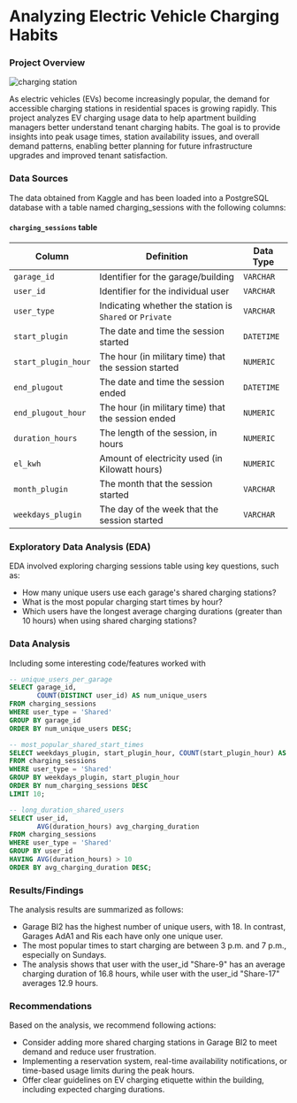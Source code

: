 # Analyzing Electric Vehicle Charging Habits

### Project Overview

![charging station](https://github.com/user-attachments/assets/c45df249-0903-4ffc-9056-7918fb4de0fd)

As electric vehicles (EVs) become increasingly popular, the demand for accessible charging stations in residential spaces is growing rapidly. This project analyzes EV charging usage data to help apartment building managers better understand tenant charging habits. The goal is to provide insights into peak usage times, station availability issues, and overall demand patterns, enabling better planning for future infrastructure upgrades and improved tenant satisfaction.

### Data Sources

The data obtained from Kaggle and has been loaded into a PostgreSQL database with a table named charging_sessions with the following columns:

<h4><code>charging_sessions</code> table</h4>

<table>
  <thead>
    <tr>
      <th>Column</th>
      <th>Definition</th>
      <th>Data Type</th>
    </tr>
  </thead>
  <tbody>
    <tr>
      <td><code>garage_id</code></td>
      <td>Identifier for the garage/building</td>
      <td><code>VARCHAR</code></td>
    </tr>
    <tr>
      <td><code>user_id</code></td>
      <td>Identifier for the individual user</td>
      <td><code>VARCHAR</code></td>
    </tr>
    <tr>
      <td><code>user_type</code></td>
      <td>Indicating whether the station is <code>Shared</code> or <code>Private</code></td>
      <td><code>VARCHAR</code></td>
    </tr>
    <tr>
      <td><code>start_plugin</code></td>
      <td>The date and time the session started</td>
      <td><code>DATETIME</code></td>
    </tr>
    <tr>
      <td><code>start_plugin_hour</code></td>
      <td>The hour (in military time) that the session started</td>
      <td><code>NUMERIC</code></td>
    </tr>
    <tr>
      <td><code>end_plugout</code></td>
      <td>The date and time the session ended</td>
      <td><code>DATETIME</code></td>
    </tr>
    <tr>
      <td><code>end_plugout_hour</code></td>
      <td>The hour (in military time) that the session ended</td>
      <td><code>NUMERIC</code></td>
    </tr>
    <tr>
      <td><code>duration_hours</code></td>
      <td>The length of the session, in hours</td>
      <td><code>NUMERIC</code></td>
    </tr>
    <tr>
      <td><code>el_kwh</code></td>
      <td>Amount of electricity used (in Kilowatt hours)</td>
      <td><code>NUMERIC</code></td>
    </tr>
    <tr>
      <td><code>month_plugin</code></td>
      <td>The month that the session started</td>
      <td><code>VARCHAR</code></td>
    </tr>
    <tr>
      <td><code>weekdays_plugin</code></td>
      <td>The day of the week that the session started</td>
      <td><code>VARCHAR</code></td>
    </tr>
  </tbody>
</table>

### Exploratory Data Analysis (EDA)

EDA involved exploring charging sessions table using key questions, such as:
- How many unique users use each garage's shared charging stations?
- What is the most popular charging start times by hour?
- Which users have the longest average charging durations (greater than 10 hours) when using shared charging stations?

### Data Analysis

Including some interesting code/features worked with

```sql
-- unique_users_per_garage
SELECT garage_id, 
       COUNT(DISTINCT user_id) AS num_unique_users
FROM charging_sessions
WHERE user_type = 'Shared'
GROUP BY garage_id
ORDER BY num_unique_users DESC;
```

```sql
-- most_popular_shared_start_times
SELECT weekdays_plugin, start_plugin_hour, COUNT(start_plugin_hour) AS num_charging_sessions
FROM charging_sessions
WHERE user_type = 'Shared'
GROUP BY weekdays_plugin, start_plugin_hour
ORDER BY num_charging_sessions DESC
LIMIT 10;
```

```sql
-- long_duration_shared_users
SELECT user_id,
       AVG(duration_hours) avg_charging_duration
FROM charging_sessions
WHERE user_type = 'Shared'
GROUP BY user_id
HAVING AVG(duration_hours) > 10
ORDER BY avg_charging_duration DESC;
```

### Results/Findings

The analysis results are summarized as follows:
- Garage BI2 has the highest number of unique users, with 18. In contrast, Garages AdA1 and Ris each have only one unique user.
- The most popular times to start charging are between 3 p.m. and 7 p.m., especially on Sundays.
- The analysis shows that user with the user_id "Share-9" has an average charging duration of 16.8 hours, while user with the user_id "Share-17" averages 12.9 hours.

### Recommendations

Based on the analysis, we recommend following actions:
- Consider adding more shared charging stations in Garage BI2 to meet demand and reduce user frustration.
- Implementing a reservation system, real-time availability notifications, or time-based usage limits during the peak hours.
- Offer clear guidelines on EV charging etiquette within the building, including expected charging durations.
